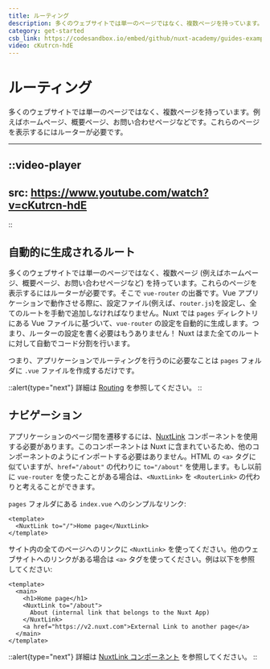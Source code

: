```yaml
---
title: ルーティング
description: 多くのウェブサイトでは単一のページではなく、複数ページを持っています。例えばホームページ、概要ページ、お問い合わせページなどです。これらのページを表示するにはルーターが必要です。
category: get-started
csb_link: https://codesandbox.io/embed/github/nuxt-academy/guides-examples/tree/master/01_get_started/02_routing?fontsize=14&hidenavigation=1&theme=dark
video: cKutrcn-hdE
---
```

# ルーティング

多くのウェブサイトでは単一のページではなく、複数ページを持っています。例えばホームページ、概要ページ、お問い合わせページなどです。これらのページを表示するにはルーターが必要です。

---

::video-player
---
src: https://www.youtube.com/watch?v=cKutrcn-hdE
---
::

## 自動的に生成されるルート

多くのウェブサイトでは単一のページではなく、複数ページ (例えばホームページ、概要ページ、お問い合わせページなど) を持っています。これらのページを表示するにはルーターが必要です。そこで `vue-router` の出番です。Vue アプリケーションで動作させる際に、設定ファイル(例えば、`router.js`)を設定し、全てのルートを手動で追加しなければなりません。Nuxt では `pages`  ディレクトリにある Vue ファイルに基づいて、`vue-router` の設定を自動的に生成します。つまり、ルーターの設定を書く必要はもうありません！ Nuxt はまた全てのルートに対して自動でコード分割を行います。

つまり、アプリケーションでルーティングを行うのに必要なことは `pages` フォルダに `.vue` ファイルを作成するだけです。

::alert{type="next"}
詳細は [Routing](/docs/features/file-system-routing) を参照してください。
::

## ナビゲーション

アプリケーションのページ間を遷移するには、[NuxtLink](/docs/features/nuxt-components#the-nuxtlink-component) コンポーネントを使用する必要があります。このコンポーネントは Nuxt に含まれているため、他のコンポーネントのようにインポートする必要はありません。HTML の `<a>` タグに似ていますが、`href="/about"` の代わりに `to="/about"` を使用します。もし以前に `vue-router` を使ったことがある場合は、`<NuxtLink>` を `<RouterLink>` の代わりと考えることができます。

`pages` フォルダにある `index.vue` へのシンプルなリンク:

```html{}[pages/index.vue]
<template>
  <NuxtLink to="/">Home page</NuxtLink>
</template>
```

サイト内の全てのページへのリンクに `<NuxtLink>` を使ってください。他のウェブサイトへのリンクがある場合は `<a>` タグを使ってください。例は以下を参照してください:

```html{}[pages/index.vue]
<template>
  <main>
    <h1>Home page</h1>
    <NuxtLink to="/about">
      About (internal link that belongs to the Nuxt App)
    </NuxtLink>
    <a href="https://v2.nuxt.com">External Link to another page</a>
  </main>
</template>
```

::alert{type="next"}
詳細は [NuxtLink コンポーネント](/docs/features/nuxt-components#the-nuxtlink-component) を参照してください。
::
